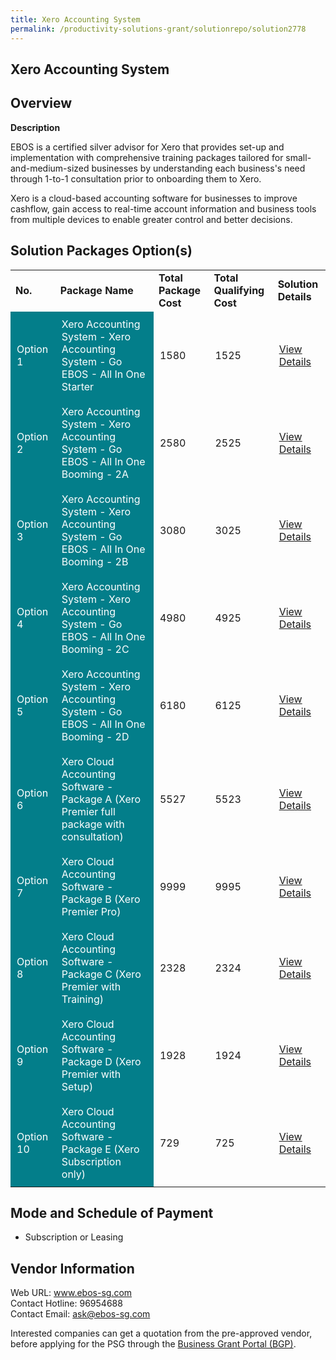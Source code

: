 ```yaml
---
title: Xero Accounting System
permalink: /productivity-solutions-grant/solutionrepo/solution2778
---
```


## Xero Accounting System

## Overview

**Description**

EBOS is a certified silver advisor for Xero that provides set-up and implementation with comprehensive training packages tailored for small-and-medium-sized businesses by understanding each business's need through 1-to-1 consultation prior to onboarding them to Xero. 

Xero is a cloud-based accounting software for businesses to improve cashflow, gain access to real-time account information and business tools from multiple devices to enable greater control and better decisions.

## Solution Packages Option(s)

<table>
<tr>
<td><b>No.</b></td>
<td><b>Package Name</b></td>
<td><b>Total Package Cost</b></td>
<td><b>Total Qualifying Cost</b></td>
<td><b>Solution Details</b></td>
</tr>
<tr>
<td style='padding: 10px; background-color: #037E8A; color: #FFFFFF;'>Option 1</td>
<td style='padding: 10px; background-color: #037E8A; color: #FFFFFF;'>Xero Accounting System - Xero Accounting System - Go EBOS - All In One Starter</td>
<td style='padding: 10px;'>1580</td>
<td style='padding: 10px;'>1525</td>
<td style='padding: 10px;'><a href='https://www.gobusiness.gov.sg/images/psg/EBOS_20210353_Desensitised_Annex_3_Part_1.pdf' target='_blank'>View Details</a></td>
</tr>
<tr>
<td style='padding: 10px; background-color: #037E8A; color: #FFFFFF;'>Option 2</td>
<td style='padding: 10px; background-color: #037E8A; color: #FFFFFF;'>Xero Accounting System - Xero Accounting System - Go EBOS - All In One Booming - 2A</td>
<td style='padding: 10px;'>2580</td>
<td style='padding: 10px;'>2525</td>
<td style='padding: 10px;'><a href='https://www.gobusiness.gov.sg/images/psg/EBOS_20210353_Desensitised_Annex_3_Part_2.pdf' target='_blank'>View Details</a></td>
</tr>
<tr>
<td style='padding: 10px; background-color: #037E8A; color: #FFFFFF;'>Option 3</td>
<td style='padding: 10px; background-color: #037E8A; color: #FFFFFF;'>Xero Accounting System - Xero Accounting System - Go EBOS - All In One Booming - 2B</td>
<td style='padding: 10px;'>3080</td>
<td style='padding: 10px;'>3025</td>
<td style='padding: 10px;'><a href='https://www.gobusiness.gov.sg/images/psg/EBOS_20210353_Desensitised_Annex_3_Part_3.pdf' target='_blank'>View Details</a></td>
</tr>
<tr>
<td style='padding: 10px; background-color: #037E8A; color: #FFFFFF;'>Option 4</td>
<td style='padding: 10px; background-color: #037E8A; color: #FFFFFF;'>Xero Accounting System - Xero Accounting System - Go EBOS - All In One Booming - 2C</td>
<td style='padding: 10px;'>4980</td>
<td style='padding: 10px;'>4925</td>
<td style='padding: 10px;'><a href='https://www.gobusiness.gov.sg/images/psg/EBOS_20210353_Desensitised_Annex_3_Part_4.pdf' target='_blank'>View Details</a></td>
</tr>
<tr>
<td style='padding: 10px; background-color: #037E8A; color: #FFFFFF;'>Option 5</td>
<td style='padding: 10px; background-color: #037E8A; color: #FFFFFF;'>Xero Accounting System - Xero Accounting System - Go EBOS - All In One Booming - 2D</td>
<td style='padding: 10px;'>6180</td>
<td style='padding: 10px;'>6125</td>
<td style='padding: 10px;'><a href='https://www.gobusiness.gov.sg/images/psg/EBOS_20210353_Desensitised_Annex_3_Part_5.pdf' target='_blank'>View Details</a></td>
</tr>
<tr>
<td style='padding: 10px; background-color: #037E8A; color: #FFFFFF;'>Option 6</td>
<td style='padding: 10px; background-color: #037E8A; color: #FFFFFF;'>Xero Cloud Accounting Software - Package A (Xero Premier full package with consultation)</td>
<td style='padding: 10px;'>5527</td>
<td style='padding: 10px;'>5523</td>
<td style='padding: 10px;'><a href='https://www.gobusiness.gov.sg/images/psg/361_Degree_Xero_20210480_Desensitised_Annex_3_Part_1.pdf' target='_blank'>View Details</a></td>
</tr>
<tr>
<td style='padding: 10px; background-color: #037E8A; color: #FFFFFF;'>Option 7</td>
<td style='padding: 10px; background-color: #037E8A; color: #FFFFFF;'>Xero Cloud Accounting Software - Package B (Xero Premier Pro)</td>
<td style='padding: 10px;'>9999</td>
<td style='padding: 10px;'>9995</td>
<td style='padding: 10px;'><a href='https://www.gobusiness.gov.sg/images/psg/361_Degree_Xero_20210480_Desensitised_Annex_3_Part_2.pdf' target='_blank'>View Details</a></td>
</tr>
<tr>
<td style='padding: 10px; background-color: #037E8A; color: #FFFFFF;'>Option 8</td>
<td style='padding: 10px; background-color: #037E8A; color: #FFFFFF;'>Xero Cloud Accounting Software - Package C (Xero Premier with Training)</td>
<td style='padding: 10px;'>2328</td>
<td style='padding: 10px;'>2324</td>
<td style='padding: 10px;'><a href='https://www.gobusiness.gov.sg/images/psg/361_Degree_Xero_20210480_Desensitised_Annex_3_Part_3.pdf' target='_blank'>View Details</a></td>
</tr>
<tr>
<td style='padding: 10px; background-color: #037E8A; color: #FFFFFF;'>Option 9</td>
<td style='padding: 10px; background-color: #037E8A; color: #FFFFFF;'>Xero Cloud Accounting Software - Package D (Xero Premier with Setup)</td>
<td style='padding: 10px;'>1928</td>
<td style='padding: 10px;'>1924</td>
<td style='padding: 10px;'><a href='https://www.gobusiness.gov.sg/images/psg/361_Degree_Xero_20210480_Desensitised_Annex_3_Part_4.pdf' target='_blank'>View Details</a></td>
</tr>
<tr>
<td style='padding: 10px; background-color: #037E8A; color: #FFFFFF;'>Option 10</td>
<td style='padding: 10px; background-color: #037E8A; color: #FFFFFF;'>Xero Cloud Accounting Software - Package E (Xero Subscription only)</td>
<td style='padding: 10px;'>729</td>
<td style='padding: 10px;'>725</td>
<td style='padding: 10px;'><a href='https://www.gobusiness.gov.sg/images/psg/361_Degree_Xero_20210480_Desensitised_Annex_3_Part_5.pdf' target='_blank'>View Details</a></td>
</tr>
</table>

## Mode and Schedule of Payment

 - Subscription or Leasing

## Vendor Information

 Web URL: www.ebos-sg.com <br>Contact Hotline: 96954688 <br>Contact Email: ask@ebos-sg.com <br>

Interested companies can get a quotation from the pre-approved vendor, before applying for the PSG through the <a href='https://www.businessgrants.gov.sg/' target='_blank' rel='noopener'>Business Grant Portal (BGP)</a>.

<script src="/jquery/resize-tables.js"></script>
